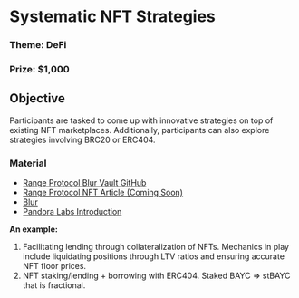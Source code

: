 # Systematic NFT Strategies
### Theme: DeFi
### Prize: $1,000

## Objective  
Participants are tasked to come up with innovative strategies on top of existing NFT marketplaces. Additionally, participants can also explore strategies involving BRC20 or ERC404.

### Material
- [Range Protocol Blur Vault GitHub](https://github.com/Range-Protocol/blur-vault)
- [Range Protocol NFT Article (Coming Soon)](insert_link_here)
- [Blur](https://blur.io/)
- [Pandora Labs Introduction](https://pandoralabs.mintlify.app/introduction)

**An example:**
1. Facilitating lending through collateralization of NFTs. Mechanics in play include liquidating positions through LTV ratios and ensuring accurate NFT floor prices.
2. NFT staking/lending + borrowing with ERC404. Staked BAYC => stBAYC that is fractional.
